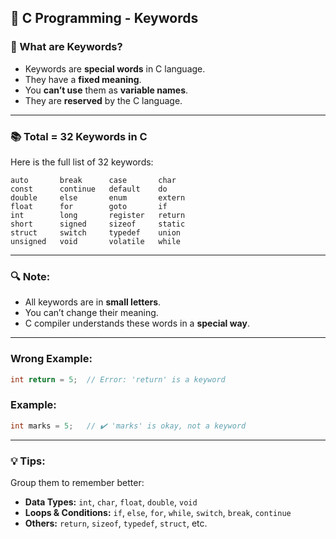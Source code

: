## 📝 **C Programming - Keywords**

### 🔹 What are Keywords?

- Keywords are **special words** in C language.
- They have a **fixed meaning**.
- You **can’t use** them as **variable names**.
- They are **reserved** by the C language.

---

### 📚 Total = 32 Keywords in C

Here is the full list of 32 keywords:

```
auto       break      case       char  
const      continue   default    do  
double     else       enum       extern  
float      for        goto       if  
int        long       register   return  
short      signed     sizeof     static  
struct     switch     typedef    union  
unsigned   void       volatile   while
```

---

### 🔍 Note:

- All keywords are in **small letters**.
- You can’t change their meaning.
- C compiler understands these words in a **special way**.

---

### Wrong Example:

```c
int return = 5;  // Error: 'return' is a keyword
```

### Example:

```c
int marks = 5;   // ✔️ 'marks' is okay, not a keyword
```

---

### 💡 Tips:

Group them to remember better:

- **Data Types:** `int`, `char`, `float`, `double`, `void`
- **Loops & Conditions:** `if`, `else`, `for`, `while`, `switch`, `break`, `continue`
- **Others:** `return`, `sizeof`, `typedef`, `struct`, etc.
